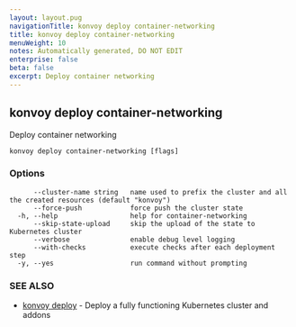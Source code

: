 ```yaml
---
layout: layout.pug
navigationTitle: konvoy deploy container-networking
title: konvoy deploy container-networking
menuWeight: 10
notes: Automatically generated, DO NOT EDIT
enterprise: false
beta: false
excerpt: Deploy container networking
---
```


## konvoy deploy container-networking

Deploy container networking

```
konvoy deploy container-networking [flags]
```

### Options

```
      --cluster-name string   name used to prefix the cluster and all the created resources (default "konvoy")
      --force-push            force push the cluster state
  -h, --help                  help for container-networking
      --skip-state-upload     skip the upload of the state to Kubernetes cluster
      --verbose               enable debug level logging
      --with-checks           execute checks after each deployment step
  -y, --yes                   run command without prompting
```

### SEE ALSO

* [konvoy deploy](../)	 - Deploy a fully functioning Kubernetes cluster and addons

